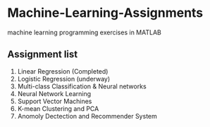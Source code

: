 # Machine-Learning-Assignments
machine learning programming exercises in MATLAB
## Assignment list
1. Linear Regression (Completed)
2. Logistic Regression (underway)
3. Multi-class Classification & Neural networks
4. Neural Network Learning
5. Support Vector Machines
6. K-mean Clustering and PCA
7. Anomoly Dectection and Recommender System
